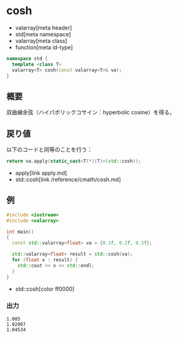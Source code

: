 # cosh
* valarray[meta header]
* std[meta namespace]
* valarray[meta class]
* function[meta id-type]

```cpp
namespace std {
  template <class T>
  valarray<T> cosh(const valarray<T>& va);
}
```

## 概要
双曲線余弦（ハイパボリックコサイン：hyperbolic cosine）を得る。


## 戻り値
以下のコードと同等のことを行う：

```cpp
return va.apply(static_cast<T(*)(T)>(std::cosh));
```
* apply[link apply.md]
* std::cosh[link /reference/cmath/cosh.md]


## 例
```cpp
#include <iostream>
#include <valarray>

int main()
{
  const std::valarray<float> va = {0.1f, 0.2f, 0.3f};

  std::valarray<float> result = std::cosh(va);
  for (float x : result) {
    std::cout << x << std::endl;
  }
}
```
* std::cosh[color ff0000]

### 出力
```
1.005
1.02007
1.04534
```


